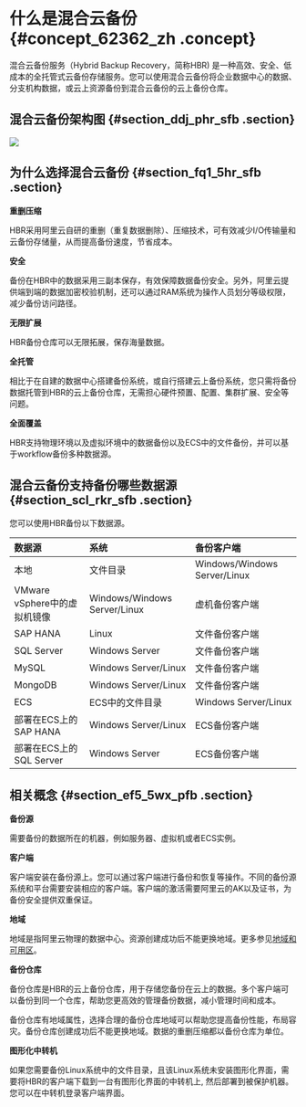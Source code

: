 # 什么是混合云备份 {#concept_62362_zh .concept}

混合云备份服务（Hybrid Backup Recovery，简称HBR\) 是一种高效、安全、低成本的全托管式云备份存储服务。您可以使用混合云备份将企业数据中心的数据、分支机构数据，或云上资源备份到混合云备份的云上备份仓库。

## 混合云备份架构图 {#section_ddj_phr_sfb .section}

![](http://static-aliyun-doc.oss-cn-hangzhou.aliyuncs.com/assets/img/40327/155348513621064_zh-CN.png)

## 为什么选择混合云备份 {#section_fq1_5hr_sfb .section}

**重删压缩**

HBR采用阿里云自研的重删（重复数据删除）、压缩技术，可有效减少I/O传输量和云备份存储量，从而提高备份速度，节省成本。

**安全**

备份在HBR中的数据采用三副本保存，有效保障数据备份安全。另外，阿里云提供端到端的数据加密校验机制，还可以通过RAM系统为操作人员划分等级权限，减少备份访问路径。

**无限扩展**

HBR备份仓库可以无限拓展，保存海量数据。

**全托管**

相比于在自建的数据中心搭建备份系统，或自行搭建云上备份系统，您只需将备份数据托管到HBR的云上备份仓库，无需担心硬件预置、配置、集群扩展、安全等问题。

**全面覆盖**

HBR支持物理环境以及虚拟环境中的数据备份以及ECS中的文件备份，并可以基于workflow备份多种数据源。

## 混合云备份支持备份哪些数据源 {#section_scl_rkr_sfb .section}

您可以使用HBR备份以下数据源。

|数据源|系统|备份客户端|
|:--|:-|:----|
|本地|文件目录|Windows/Windows Server/Linux|文件备份客户端|
|VMware vSphere中的虚拟机镜像|Windows/Windows Server/Linux|虚机备份客户端|
|SAP HANA|Linux|文件备份客户端|
|SQL Server|Windows Server|文件备份客户端|
|MySQL|Windows Server/Linux|文件备份客户端|
|MongoDB|Windows Server/Linux|文件备份客户端|
|ECS|ECS中的文件目录|Windows Server/Linux|ECS备份客户端|
|部署在ECS上的SAP HANA|Windows Server/Linux|ECS备份客户端|
|部署在ECS上的SQL Server|Windows Server|ECS备份客户端|

## 相关概念 {#section_ef5_5wx_pfb .section}

**备份源**

需要备份的数据所在的机器，例如服务器、虚拟机或者ECS实例。

**客户端**

客户端安装在备份源上。您可以通过客户端进行备份和恢复等操作。不同的备份源系统和平台需要安装相应的客户端。客户端的激活需要阿里云的AK以及证书，为备份安全提供双重保证。

**地域**

地域是指阿里云物理的数据中心。资源创建成功后不能更换地域。更多参见[地域和可用区](../../../../../intl.zh-CN/通用参考/地域和可用区.md)。

**备份仓库**

备份仓库是HBR的云上备份仓库，用于存储您备份在云上的数据。多个客户端可以备份到同一个仓库，帮助您更高效的管理备份数据，减小管理时间和成本。

备份仓库有地域属性，选择合理的备份仓库地域可以帮助您提高备份性能，布局容灾。备份仓库创建成功后不能更换地域。数据的重删压缩都以备份仓库为单位。

**图形化中转机**

如果您需要备份Linux系统中的文件目录，且该Linux系统未安装图形化界面，需要将HBR的客户端下载到一台有图形化界面的中转机上, 然后部署到被保护机器。您可以在中转机登录客户端界面。

